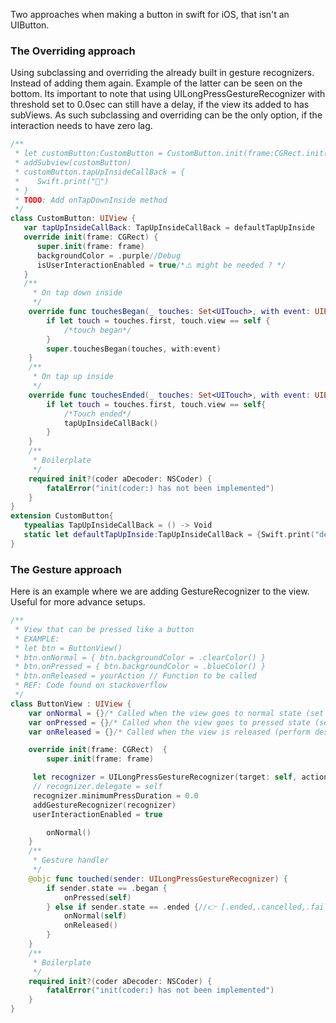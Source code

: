 Two approaches when making a button in swift for iOS, that isn't an UIButton<!--more-->.

### The Overriding approach

Using subclassing and overriding the already built in gesture recognizers. Instead of adding them again. Example of the latter can be seen on the bottom. Its important to note that using UILongPressGestureRecognizer with threshold set to 0.0sec can still have a delay, if the view its added to has subViews. As such subclassing and overriding can be the only option, if the interaction  needs to have zero lag.

```swift
/**
 * let customButton:CustomButton = CustomButton.init(frame:CGRect.init(x:0,y:0,width:120,height:40))
 * addSubview(customButton)
 * customButton.tapUpInsideCallBack = {
 *    Swift.print("🎉")
 * }
 * TODO: Add onTapDownInside method
 */
class CustomButton: UIView {
   var tapUpInsideCallBack: TapUpInsideCallBack = defaultTapUpInside
   override init(frame: CGRect) {
      super.init(frame: frame)
      backgroundColor = .purple//Debug
      isUserInteractionEnabled = true/*⚠️️ might be needed ? */
   }
   /**
     * On tap down inside
     */
    override func touchesBegan(_ touches: Set<UITouch>, with event: UIEvent?) {
        if let touch = touches.first, touch.view == self {
            /*touch began*/
        }
        super.touchesBegan(touches, with:event)
    }
    /**
     * On tap up inside
     */
    override func touchesEnded(_ touches: Set<UITouch>, with event: UIEvent?) {
        if let touch = touches.first, touch.view == self{
            /*Touch ended*/
            tapUpInsideCallBack()
        }
    }
    /**
     * Boilerplate
     */
    required init?(coder aDecoder: NSCoder) {
        fatalError("init(coder:) has not been implemented")
    }
}
extension CustomButton{
   typealias TapUpInsideCallBack = () -> Void
   static let defaultTapUpInside:TapUpInsideCallBack = {Swift.print("default \(CustomButton.self).onTapUpInside")}
}
```

### The Gesture approach
Here is an example where we are adding GestureRecognizer to the view. Useful for more advance setups.

```swift
/**
 * View that can be pressed like a button
 * EXAMPLE:
 * let btn = ButtonView()
 * btn.onNormal = { btn.backgroundColor = .clearColor() }
 * btn.onPressed = { btn.backgroundColor = .blueColor() }
 * btn.onReleased = yourAction // Function to be called
 * REF: Code found on stackoverflow
 */
class ButtonView : UIView {
    var onNormal = {}/* Called when the view goes to normal state (set desired appearance) */
    var onPressed = {}/* Called when the view goes to pressed state (set desired appearance) */
    var onReleased = {}/* Called when the view is released (perform desired action) */

    override init(frame: CGRect)  {
        super.init(frame: frame)

     let recognizer = UILongPressGestureRecognizer(target: self, action: #selector(touched))
     // recognizer.delegate = self
     recognizer.minimumPressDuration = 0.0
     addGestureRecognizer(recognizer)
     userInteractionEnabled = true

        onNormal()
    }
    /**
     * Gesture handler
     */   
    @objc func touched(sender: UILongPressGestureRecognizer) {
        if sender.state == .began {
            onPressed(self)
        } else if sender.state == .ended {//👉 [.ended,.cancelled,.failed].contains(sender.state)
            onNormal(self)
            onReleased()
        }
    }
    /**
     * Boilerplate
     */
    required init?(coder aDecoder: NSCoder) {
        fatalError("init(coder:) has not been implemented")
    }
}
```
